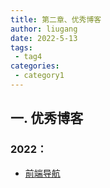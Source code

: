 ```yaml
---
title: 第二章、优秀博客
author: liugang
date: 2022-5-13
tags:
 - tag4
categories:
 - category1
---
```


<Boxx  changeTime="5000"/>  

## 一. 优秀博客

### 2022：

- [前端导航](https://www.kwgg2020.com/)
